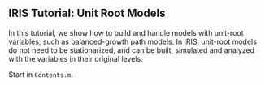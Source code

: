 ## IRIS Tutorial: Unit Root Models

In this tutorial, we show how to build and handle models with unit-root
variables, such as balanced-growth path models. In IRIS, unit-root models
do not need to be stationarized, and can be built, simulated and analyzed
with the variables in their original levels.

Start in `Contents.m`.

